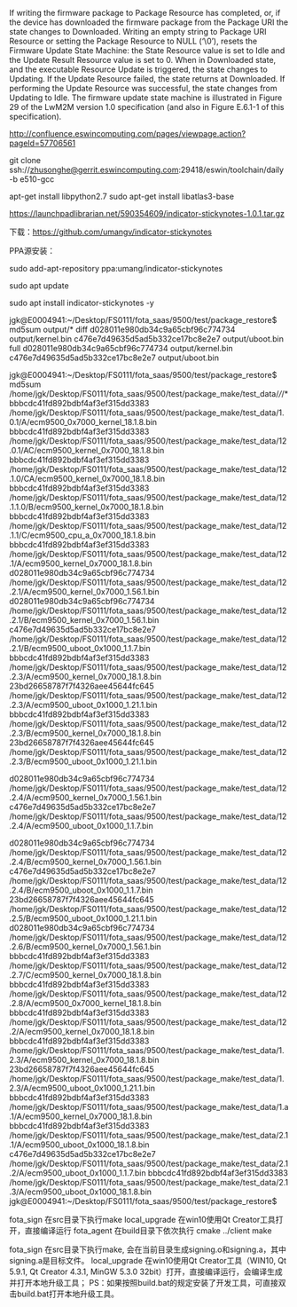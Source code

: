 If writing the firmware package to Package Resource has completed, or, if the device has downloaded the firmware package from the Package URI the state changes to Downloaded.
Writing an empty string to Package URI Resource or setting the Package Resource to NULL (‘\0’), resets the Firmware Update State Machine: the State Resource value is set to Idle and the Update Result Resource value is set to 0.
When in Downloaded state, and the executable Resource Update is triggered, the state changes to Updating.
If the Update Resource failed, the state returns at Downloaded.
If performing the Update Resource was successful, the state changes from Updating to Idle. 
The firmware update state machine is illustrated in Figure 29 of the LwM2M version 1.0 specification (and also in Figure E.6.1-1 of this specification). 

http://confluence.eswincomputing.com/pages/viewpage.action?pageId=57706561

git clone ssh://zhusonghe@gerrit.eswincomputing.com:29418/eswin/toolchain/daily -b e510-gcc

apt-get install libpython2.7
sudo apt-get install libatlas3-base

https://launchpadlibrarian.net/590354609/indicator-stickynotes-1.0.1.tar.gz

下载：https://github.com/umangv/indicator-stickynotes

PPA源安装：

sudo add-apt-repository ppa:umang/indicator-stickynotes

sudo apt update

sudo apt install indicator-stickynotes -y

jgk@E0004941:~/Desktop/FS0111/fota_saas/9500/test/package_restore$ md5sum output/*
diff
d028011e980db34c9a65cbf96c774734  output/kernel.bin
c476e7d49635d5ad5b332ce17bc8e2e7  output/uboot.bin
full
d028011e980db34c9a65cbf96c774734  output/kernel.bin
c476e7d49635d5ad5b332ce17bc8e2e7  output/uboot.bin


jgk@E0004941:~/Desktop/FS0111/fota_saas/9500/test/package_restore$ md5sum /home/jgk/Desktop/FS0111/fota_saas/9500/test/package_make/test_data/*/*/*
bbbcdc41fd892bdbf4af3ef315dd3383  /home/jgk/Desktop/FS0111/fota_saas/9500/test/package_make/test_data/1.0.1/A/ecm9500_0x7000_kernel_18.1.8.bin
bbbcdc41fd892bdbf4af3ef315dd3383  /home/jgk/Desktop/FS0111/fota_saas/9500/test/package_make/test_data/12.0.1/AC/ecm9500_kernel_0x7000_18.1.8.bin
bbbcdc41fd892bdbf4af3ef315dd3383  /home/jgk/Desktop/FS0111/fota_saas/9500/test/package_make/test_data/12.1.0/CA/ecm9500_kernel_0x7000_18.1.8.bin
bbbcdc41fd892bdbf4af3ef315dd3383  /home/jgk/Desktop/FS0111/fota_saas/9500/test/package_make/test_data/12.1.1.0/B/ecm9500_kernel_0x7000_18.1.8.bin
bbbcdc41fd892bdbf4af3ef315dd3383  /home/jgk/Desktop/FS0111/fota_saas/9500/test/package_make/test_data/12.1.1/C/ecm9500_cpu_a_0x7000_18.1.8.bin
bbbcdc41fd892bdbf4af3ef315dd3383  /home/jgk/Desktop/FS0111/fota_saas/9500/test/package_make/test_data/12.1/A/ecm9500_kernel_0x7000_18.1.8.bin
d028011e980db34c9a65cbf96c774734  /home/jgk/Desktop/FS0111/fota_saas/9500/test/package_make/test_data/12.2.1/A/ecm9500_kernel_0x7000_1.56.1.bin
d028011e980db34c9a65cbf96c774734  /home/jgk/Desktop/FS0111/fota_saas/9500/test/package_make/test_data/12.2.1/B/ecm9500_kernel_0x7000_1.56.1.bin
c476e7d49635d5ad5b332ce17bc8e2e7  /home/jgk/Desktop/FS0111/fota_saas/9500/test/package_make/test_data/12.2.1/B/ecm9500_uboot_0x1000_1.1.7.bin
bbbcdc41fd892bdbf4af3ef315dd3383  /home/jgk/Desktop/FS0111/fota_saas/9500/test/package_make/test_data/12.2.3/A/ecm9500_kernel_0x7000_18.1.8.bin
23bd26658787f7f4326aee45644fc645  /home/jgk/Desktop/FS0111/fota_saas/9500/test/package_make/test_data/12.2.3/A/ecm9500_uboot_0x1000_1.21.1.bin
bbbcdc41fd892bdbf4af3ef315dd3383  /home/jgk/Desktop/FS0111/fota_saas/9500/test/package_make/test_data/12.2.3/B/ecm9500_kernel_0x7000_18.1.8.bin
23bd26658787f7f4326aee45644fc645  /home/jgk/Desktop/FS0111/fota_saas/9500/test/package_make/test_data/12.2.3/B/ecm9500_uboot_0x1000_1.21.1.bin

d028011e980db34c9a65cbf96c774734  /home/jgk/Desktop/FS0111/fota_saas/9500/test/package_make/test_data/12.2.4/A/ecm9500_kernel_0x7000_1.56.1.bin
c476e7d49635d5ad5b332ce17bc8e2e7  /home/jgk/Desktop/FS0111/fota_saas/9500/test/package_make/test_data/12.2.4/A/ecm9500_uboot_0x1000_1.1.7.bin

d028011e980db34c9a65cbf96c774734  /home/jgk/Desktop/FS0111/fota_saas/9500/test/package_make/test_data/12.2.4/B/ecm9500_kernel_0x7000_1.56.1.bin
c476e7d49635d5ad5b332ce17bc8e2e7  /home/jgk/Desktop/FS0111/fota_saas/9500/test/package_make/test_data/12.2.4/B/ecm9500_uboot_0x1000_1.1.7.bin
23bd26658787f7f4326aee45644fc645  /home/jgk/Desktop/FS0111/fota_saas/9500/test/package_make/test_data/12.2.5/B/ecm9500_uboot_0x1000_1.21.1.bin
d028011e980db34c9a65cbf96c774734  /home/jgk/Desktop/FS0111/fota_saas/9500/test/package_make/test_data/12.2.6/B/ecm9500_kernel_0x7000_1.56.1.bin
bbbcdc41fd892bdbf4af3ef315dd3383  /home/jgk/Desktop/FS0111/fota_saas/9500/test/package_make/test_data/12.2.7/C/ecm9500_kernel_0x7000_18.1.8.bin
bbbcdc41fd892bdbf4af3ef315dd3383  /home/jgk/Desktop/FS0111/fota_saas/9500/test/package_make/test_data/12.2.8/A/ecm9500_0x7000_kernel_18.1.8.bin
bbbcdc41fd892bdbf4af3ef315dd3383  /home/jgk/Desktop/FS0111/fota_saas/9500/test/package_make/test_data/12.2/A/ecm9500_kernel_0x7000_18.1.8.bin
bbbcdc41fd892bdbf4af3ef315dd3383  /home/jgk/Desktop/FS0111/fota_saas/9500/test/package_make/test_data/1.2.3/A/ecm9500_kernel_0x7000_18.1.8.bin
23bd26658787f7f4326aee45644fc645  /home/jgk/Desktop/FS0111/fota_saas/9500/test/package_make/test_data/1.2.3/A/ecm9500_uboot_0x1000_1.21.1.bin
bbbcdc41fd892bdbf4af3ef315dd3383  /home/jgk/Desktop/FS0111/fota_saas/9500/test/package_make/test_data/1.a.1/A/ecm9500_kernel_0x7000_18.1.8.bin
bbbcdc41fd892bdbf4af3ef315dd3383  /home/jgk/Desktop/FS0111/fota_saas/9500/test/package_make/test_data/2.1.1/A/ecm9500_uboot_0x1000_18.1.8.bin
c476e7d49635d5ad5b332ce17bc8e2e7  /home/jgk/Desktop/FS0111/fota_saas/9500/test/package_make/test_data/2.1.2/A/ecm9500_uboot_0x1000_1.1.7.bin
bbbcdc41fd892bdbf4af3ef315dd3383  /home/jgk/Desktop/FS0111/fota_saas/9500/test/package_make/test_data/2.1.3/A/ecm9500_uboot_0x1000_18.1.8.bin
jgk@E0004941:~/Desktop/FS0111/fota_saas/9500/test/package_restore$ 

fota_sign
	在src目录下执行make
local_upgrade
	在win10使用Qt Creator工具打开，直接编译运行
fota_agent
	在build目录下依次执行
	cmake ../client
	make

fota_sign
	在src目录下执行make, 会在当前目录生成signing.o和signing.a，其中signing.a是目标文件。
local_upgrade
	在win10使用Qt Creator工具（WIN10, Qt 5.9.1, Qt Creator 4.3.1, MinGW 5.3.0 32bit）打开，直接编译运行，会编译生成并打开本地升级工具；
	PS：如果按照build.bat的规定安装了开发工具，可直接双击build.bat打开本地升级工具。
